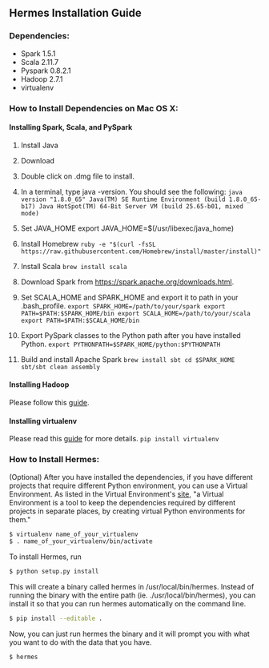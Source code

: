 ## Hermes Installation Guide

### Dependencies: 
* Spark 1.5.1 
* Scala 2.11.7
* Pyspark 0.8.2.1
* Hadoop 2.7.1
* virtualenv

### How to Install Dependencies on Mac OS X: 
#### Installing Spark, Scala, and PySpark 
1. Install Java
  1. Download 
  2. Double click on .dmg file to install.
  3. In a terminal, type java -version. You should see the following: 
`
java version "1.8.0_65"
Java(TM) SE Runtime Environment (build 1.8.0_65-b17)
Java HotSpot(TM) 64-Bit Server VM (build 25.65-b01, mixed mode)
`
2. Set JAVA_HOME
export JAVA_HOME=$(/usr/libexec/java_home)

3. Install Homebrew
`
ruby -e "$(curl -fsSL https://raw.githubusercontent.com/Homebrew/install/master/install)" 
`

4. Install Scala
`
brew install scala
`

5. Download Spark from https://spark.apache.org/downloads.html. 

6. Set SCALA_HOME and SPARK_HOME and export it to path in your .bash_profile.
`
export SPARK_HOME=/path/to/your/spark
export PATH=$PATH:$SPARK_HOME/bin
export SCALA_HOME=/path/to/your/scala
export PATH=$PATH:$SCALA_HOME/bin
`

7. Export PySpark classes to the Python path after you have installed Python.
`
export PYTHONPATH=$SPARK_HOME/python:$PYTHONPATH
`

8. Build and install Apache Spark
`
brew install sbt
cd $SPARK_HOME
sbt/sbt clean assembly
`

#### Installing Hadoop  
Please follow this [guide](http://zhongyaonan.com/hadoop-tutorial/setting-up-hadoop-2-6-on-mac-osx-yosemite.html).

#### Installing virtualenv 
Please read this [guide](http://docs.python-guide.org/en/latest/dev/virtualenvs/) for more details.
`
pip install virtualenv
`

### How to Install Hermes: 

(Optional) After you have installed the dependencies, if you have different projects that require different Python environment, you can use a Virtual Environment. As listed in the Virtual Environment's [site](http://docs.python-guide.org/en/latest/dev/virtualenvs/), "a Virtual Environment is a tool to keep the dependencies required by different projects in separate places, by creating virtual Python environments for them."

```bash
$ virtualenv name_of_your_virtualenv
$ . name_of_your_virtualenv/bin/activate
```

To install Hermes, run 
```bash
$ python setup.py install
```

This will create a binary called hermes in /usr/local/bin/hermes. Instead of running the binary with the entire path (ie. ./usr/local/bin/hermes), you can install it so that you can run hermes automatically on the command line. 
```bash
$ pip install --editable .
```

Now, you can just run hermes the binary and it will prompt you with what you want to do with the data that you have. 
```bash 
$ hermes
```